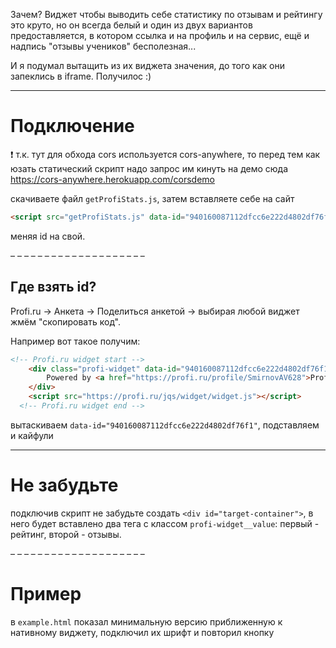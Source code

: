 Зачем? Виджет чтобы выводить себе статистику по отзывам и рейтингу это круто, но он всегда белый и один из двух вариантов предоставляется, в котором ссылка и на профиль и на сервис, ещё и надпись "отзывы учеников" бесполезная... 

И я подумал вытащить из их виджета значения, до того как они запеклись в iframe. Получилос :)

---

# Подключение

❗️ т.к. тут для обхода cors используется cors-anywhere, то перед тем как юзать статический скрипт надо запрос им кинуть на демо сюда https://cors-anywhere.herokuapp.com/corsdemo

скачиваете файл `getProfiStats.js`, затем вставляете себе на сайт

```html
<script src="getProfiStats.js" data-id="940160087112dfcc6e222d4802df76f1"></script>
```

меняя id на свой.

– – – – – – – – – – – – – – – – – – – – 

## Где взять id?

Profi.ru -> Анкета -> Поделиться анкетой -> выбирая любой виджет жмём "скопировать код".

Например вот такое получим:
```html
<!-- Profi.ru widget start -->
    <div class="profi-widget" data-id="940160087112dfcc6e222d4802df76f1" data-type="210x190">
        Powered by <a href="https://profi.ru/profile/SmirnovAV628">Profi.ru</a>
    </div>
    <script src="https://profi.ru/jqs/widget/widget.js"></script>
  <!-- Profi.ru widget end -->
```
вытаскиваем `data-id="940160087112dfcc6e222d4802df76f1"`, подставляем и кайфули


---

# Не забудьте
подключив скрипт не забудьте создать `<div id="target-container">`, в него будет вставлено два тега с классом `profi-widget__value`: первый - рейтинг, второй - отзывы.

– – – – – – – – – – – – – – – – – – – –

# Пример
в `example.html` показал минимальную версию приближенную к нативному виджету, подключил их шрифт и повторил кнопку